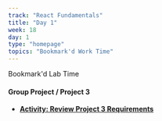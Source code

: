 ```yaml
---
track: "React Fundamentals"
title: "Day 1"
week: 18
day: 1
type: "homepage"
topics: "Bookmark'd Work Time"
---
```


Bookmark'd Lab Time

#### Group Project / Project 3
- [**Activity: Review Project 3 Requirements**](/unit-projects/unit-three-project-requirements)
